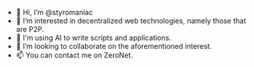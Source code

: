 - 👋 Hi, I’m @styromaniac
- 👀 I’m interested in decentralized web technologies, namely those that are P2P.
- 🌱 I'm using AI to write scripts and applications.
- 💞️ I’m looking to collaborate on the aforementioned interest.
- 📫 You can contact me on ZeroNet.
